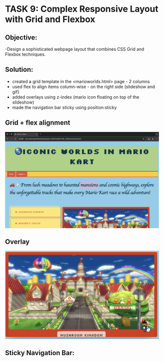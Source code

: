 # TASK 9: **Complex Responsive Layout with Grid and Flexbox**

## **Objective:**

-Design a sophisticated webpage layout that combines CSS Grid and Flexbox techniques.

## Solution:

- created a grid template in the <marioworlds.html> page - 2 columns
- used flex to align items column-wise - on the right side (slideshow and gif)
- added overlays using z-index (mario icon floating on top of the slideshow)
- made the navigation bar sticky using position:sticky

## Grid + flex alignment

![Screenshot](task9_layout.png)

## Overlay

![Screenshot](task9_overlay.png)

## Sticky Navigation Bar:
